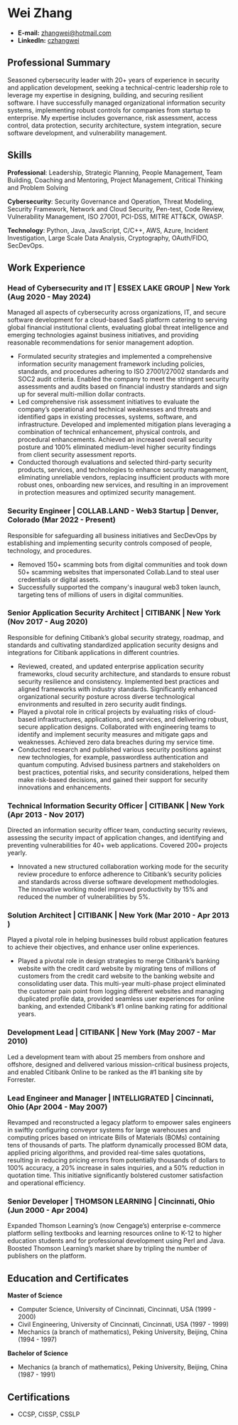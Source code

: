 # Wei Zhang

- **E-mail:** zhangwei@hotmail.com
- **LinkedIn:** [czhangwei](https://www.linkedin.com/in/czhangwei/)

## Professional Summary
Seasoned cybersecurity leader with 20+ years of experience in security and application development, seeking a technical-centric leadership role to leverage my expertise in designing, building, and securing resilient software. I have successfully managed organizational information security systems, implementing robust controls for companies from startup to enterprise. My expertise includes governance, risk assessment, access control, data protection, security architecture, system integration, secure software development, and vulnerability management.

## Skills

**Professional**: Leadership, Strategic Planning, People Management, Team Building, Coaching and Mentoring, Project Management, Critical Thinking and Problem Solving

**Cybersecurity**: Security Governance and Operation, Threat Modeling, Security Framework, Network and Cloud Security, Pen-test, Code Review, Vulnerability Management, ISO 27001, PCI-DSS, MITRE ATT&CK, OWASP.

**Technology**: Python, Java, JavaScript, C/C++, AWS, Azure, Incident Investigation, Large Scale Data Analysis, Cryptography, OAuth/FIDO, SecDevOps.

## Work Experience

### Head of Cybersecurity and IT | ESSEX LAKE GROUP | New York (Aug 2020 - May 2024)

Managed all aspects of cybersecurity across organizations, IT, and secure software development for a cloud-based SaaS platform catering to serving global financial institutional clients, evaluating global threat intelligence and emerging technologies against business initiatives, and providing reasonable recommendations for senior management adoption.

- Formulated security strategies and implemented a comprehensive information security management framework including policies, standards, and procedures adhering to ISO 27001/27002 standards and SOC2 audit criteria. Enabled the company to meet the stringent security assessments and audits based on financial industry standards and sign up for several multi-million dollar contracts.
- Led comprehensive risk assessment initiatives to evaluate the company’s operational and technical weaknesses and threats and identified gaps in existing processes, systems, software, and infrastructure. Developed and implemented mitigation plans leveraging a combination of technical enhancement, physical controls, and procedural enhancements. Achieved an increased overall security posture and 100% eliminated medium-level higher security findings from client security assessment reports.
- Conducted thorough evaluations and selected third-party security products, services, and technologies to enhance security management, eliminating unreliable vendors, replacing insufficient products with more robust ones, onboarding new services, and resulting in an improvement in protection measures and optimized security management.

### Security Engineer | COLLAB.LAND - Web3 Startup | Denver, Colorado (Mar 2022 - Present)

Responsible for safeguarding all business initiatives and SecDevOps by establishing and implementing security controls composed of people, technology, and procedures.

- Removed 150+ scamming bots from digital communities and took down 50+ scamming websites that impersonated Collab.Land to steal user credentials or digital assets.
- Successfully supported the company's inaugural web3 token launch, targeting tens of millions of users in digital communities.

### Senior Application Security Architect | CITIBANK | New York (Nov 2017 - Aug 2020)

Responsible for defining Citibank’s global security strategy, roadmap, and standards and cultivating standardized application security designs and integrations for Citibank applications in different countries.

- Reviewed, created, and updated enterprise application security frameworks, cloud security architecture, and standards to ensure robust security resilience and consistency. Implemented best practices and aligned frameworks with industry standards. Significantly enhanced organizational security posture across diverse technological environments and resulted in zero security audit findings.
- Played a pivotal role in critical projects by evaluating risks of cloud-based infrastructures, applications, and services, and delivering robust, secure application designs. Collaborated with engineering teams to identify and implement security measures and mitigate gaps and weaknesses. Achieved zero data breaches during my service time.
- Conducted research and published various security positions against new technologies, for example, passwordless authentication and quantum computing. Advised business partners and stakeholders on best practices, potential risks, and security considerations, helped them make risk-based decisions, and gained their support for security innovations and enhancements.
 
### Technical Information Security Officer | CITIBANK | New York (Apr 2013 - Nov 2017)

Directed an information security officer team, conducting security reviews, assessing the security impact of application changes, and identifying and preventing vulnerabilities for 40+ web applications. Covered 200+ projects yearly.

- Innovated a new structured collaboration working mode for the security review procedure to enforce adherence to Citibank’s security policies and standards across diverse software development methodologies. The innovative working model improved productivity by 15% and reduced the number of vulnerabilities by 5%.

### Solution Architect | CITIBANK | New York (Mar 2010 - Apr 2013 )

Played a pivotal role in helping businesses build robust application features to achieve their objectives,  and enhance user online experiences.

- Played a pivotal role in design strategies to merge Citibank’s banking website with the credit card website by migrating tens of millions of customers from the credit card website to the banking website and consolidating user data. This multi-year multi-phase project eliminated the customer pain point from logging different websites and managing duplicated profile data, provided seamless user experiences for online banking, and extended Citibank’s #1 online banking rating for additional years.

### Development Lead | CITIBANK | New York (May 2007 - Mar 2010)

Led a development team with about 25 members from onshore and offshore, designed and delivered various mission-critical business projects, and enabled Citibank Online to be ranked as the #1 banking site by Forrester.

### Lead Engineer and Manager | INTELLIGRATED | Cincinnati, Ohio (Apr 2004 - May 2007)

Revamped and reconstructed a legacy platform to empower sales engineers in swiftly configuring conveyor systems for large warehouses and computing prices based on intricate Bills of Materials (BOMs) containing tens of thousands of parts. The platform dynamically processed BOM data, applied pricing algorithms, and provided real-time sales quotations, resulting in reducing pricing errors from potentially thousands of dollars to 100% accuracy, a 20% increase in sales inquiries, and a 50% reduction in quotation time. This initiative significantly bolstered customer satisfaction and operational efficiency.

### Senior Developer | THOMSON LEARNING | Cincinnati, Ohio (Jun 2000 - Apr 2004)

Expanded Thomson Learning’s (now Cengage’s) enterprise e-commerce platform selling textbooks and learning resources online to K-12 to higher education students and for professional development using Perl and Java. Boosted Thomson Learning’s market share by tripling the number of publishers on the platform.

## Education and Certificates

**Master of Science** 

- Computer Science, University of Cincinnati, Cincinnati, USA (1999 - 2000)
- Civil Engineering, University of Cincinnati, Cincinnati, USA (1997 - 1999)
- Mechanics (a branch of mathematics), Peking University, Beijing, China (1994 - 1997)

**Bachelor of Science**
- Mechanics (a branch of mathematics), Peking University, Beijing, China (1987 - 1991) 

## Certifications 

- CCSP, CISSP, CSSLP
